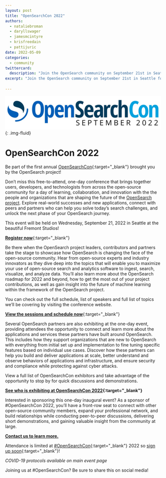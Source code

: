 ```yaml
---
layout: post
title: "OpenSearchCon 2022"
authors:
  - nataliebroman
  - daryllswager
  - jamesmcintyre
  - krisfreedain
  - pattijuric
date: 2022-05-09
categories:
  - community
twittercard:
  description: "Join the OpenSearch community on September 21st in Seattle for #OpenSearchCon! Connect with peers and partners who can help you solve today’s search challenges and unlock the next phase of your OpenSearch journey."
excerpt: "Join the OpenSearch community on September 21st in Seattle for #OpenSearchCon!"

---
```


![OpenSearchCon](/assets/media/blog-images/2022-05-09-opensearchcon/opensearchcon.jpg){: .img-fluid}

# OpenSearchCon 2022

Be part of the first annual [OpenSearchCon](https://opensearchcon.splashthat.com/){:target="_blank"} brought you by the OpenSearch project!

Don’t miss this free-to-attend, one-day conference that brings together users, developers, and technologists from across the open-source community for a day of learning, collaboration, and innovation with the the people and organizations that are shaping the future of the [OpenSearch project](https://opensearch.org/). Explore real-world successes and new applications, connect with peers and partners who can help you solve today’s search challenges, and unlock the next phase of your OpenSearch journey.

This event will be held on Wednesday, September 21, 2022 in Seattle at the beautiful Fremont Studios!

[**Register now**](https://opensearchcon.splashthat.com/){:target="_blank"}

Be there when the OpenSearch project leaders, contributors and partners take the stage to showcase how OpenSearch is changing the face of the open-source community. Hear from open-source experts and industry innovators as they dive deep into the topics that will enable you to maximize your use of open-source search and analytics software to ingest, search, visualize, and analyze data. You’ll also learn more about the OpenSearch roadmap for 2022 and beyond, how to get the most out of your project contributions, as well as gain insight into the future of machine learning within the framework of the OpenSearch project. 

You can check out the full schedule, list of speakers and full list of topics we’ll be covering by visiting the conference website.

[**View the sessions and schedule now**](https://opensearchcon.splashthat.com/){:target="_blank"}

Several OpenSearch partners are also exhibiting at the one-day event, providing attendees the opportunity to connect and learn more about the applications and services these partners have built around OpenSearch. This includes how they support organizations that are new to OpenSearch with everything from initial set up and implementation to fine tuning specific features based on individual use cases. Discover how these partners can help you build and deliver applications at scale, better understand and observe behaviors of applications and infrastructure, and ensure security and compliance while protecting against cyber attacks. 

View a full list of OpenSearchCon exhibitors and take advantage of the opportunity to stop by for quick discussions and demonstrations.

**[See who is exhibiting at OpenSearchCon 2022](https://opensearchcon.splashthat.com/#g-454225293){:target="_blank"}**

Interested in sponsoring this one-day inaugural event? As a sponsor of #OpenSearchCon 2022, you’ll have a front-row seat to connect with other open-source community members, expand your professional network, and build relationships while conducting peer-to-peer discussions, delivering short demonstrations, and gaining valuable insight from the community at large.

[**Contact us to learn more.**](mailto:opensearchcon@amazon.com)

Attendance is limited at [#OpenSearchCon](https://twitter.com/search?q=%23OpenSearchCon&src=typed_query&f=live){:target="_blank"} 2022 so [sign up soon](https://opensearchcon.splashthat.com/){:target="_blank"}!


*COVID-19 protocols available on main event page*


Joining us at #OpenSearchCon? Be sure to share this on social media!